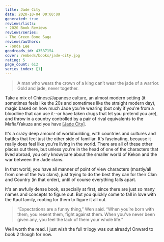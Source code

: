 ```yaml
---
title: Jade City
date: 2020-10-04 00:00:00
generated: true
reviews/lists:
- 2020 Book Reviews
reviews/series:
- The Green Bone Saga
reviews/authors:
- Fonda Lee
goodreads_id: 43587154
cover: /embeds/books/jade-city.jpg
rating: 5
page_count: 612
series_index: [1]
---
```

> A man who wears the crown of a king can’t wear the jade of a warrior. Gold
> and jade, never together.

Take a mix of Chinese/Japanese culture, an almost modern setting (it sometimes feels like the 20s and sometimes like the straight modern day), magic based on how much Jade you're wearing (but only if you're from a bloodline that can use it--or have taken drugs that let you pretend you are), and throw in a country controlled by a pair of rival equivalents to the Mafia/Yakuza and you have [[Jade City]]().  

<!--more-->

It's a crazy deep amount of worldbuilding, with countries and cultures and battles that feel just the other side of familiar. It's fascinating, because it really does feel like you're living in the world. There are all of these other places out there, but unless you're in the head of one of the characters that lived abroad, you only know/care about the smaller world of Kekon and the war between the Jade clans.  

In that world, you have all manner of point of view characters (mostly/all from one of the two clans), just trying to do the best they can for their Clan and Country (in that order), until of course everything falls apart.  

It's an awfully dense book, especially at first, since there are just so many names and concepts to figure out. But you quickly come to fall in love with the Kaul family, rooting for them to figure it all out.  

> “Expectations are a funny thing,” Wen said. “When you’re born with them, you
> resent them, fight against them. When you’ve never been given any, you feel
> the lack of them your whole life.”

Well worth the read. I just wish the full trilogy was out already! Onward to book 2 though for now.
